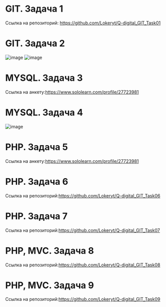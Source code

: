 # GIT. Задача 1
  Ссылка на репозиторий: https://github.com/Lokeryt/Q-digital_GIT_Task01
# GIT. Задача 2
  ![image](https://user-images.githubusercontent.com/84319426/205139658-bfb340bd-3c08-460b-bec6-e3bb1607ab23.png)
  ![image](https://user-images.githubusercontent.com/84319426/205139698-03d630b9-6d48-456e-be93-144d0296ef4f.png)
# MYSQL. Задача 3
  Ссылка на анкету:https://www.sololearn.com/profile/27723981
# MYSQL. Задача 4
  ![image](https://user-images.githubusercontent.com/84319426/206223360-f3ecb4ca-0ee8-4b6c-88e2-c9a86f1245c3.png)
# PHP. Задача 5
  Ссылка на анкету:https://www.sololearn.com/profile/27723981
# PHP. Задача 6
  Ссылка на репозиторий:https://github.com/Lokeryt/Q-digital_GIT_Task06
# PHP. Задача 7
  Ссылка на репозиторий:https://github.com/Lokeryt/Q-digital_GIT_Task07
# PHP, MVC. Задача 8
  Ссылка на репозиторий:https://github.com/Lokeryt/Q-digital_GIT_Task08
# PHP, MVC. Задача 9
 Ссылка на репозиторий:https://github.com/Lokeryt/Q-digital_GIT_Task09
